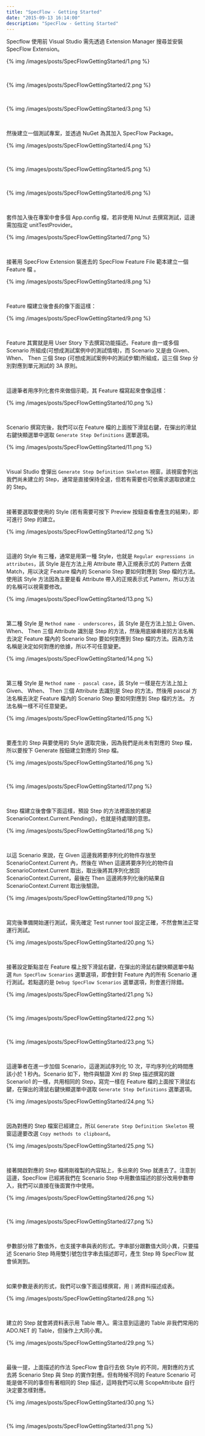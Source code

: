 ```yaml
---
title: "SpecFlow - Getting Started"
date: "2015-09-13 16:14:00"
description: "SpecFlow - Getting Started"
---
```



Specflow 使用前 Visual Studio 需先透過 Extension Manager 搜尋並安裝 SpecFlow Extension。  

<!-- More -->

{% img /images/posts/SpecFlowGettingStarted/1.png %}

<br/>


{% img /images/posts/SpecFlowGettingStarted/2.png %}

<br/>


{% img /images/posts/SpecFlowGettingStarted/3.png %}

<br/>


然後建立一個測試專案，並透過 NuGet 為其加入 SpecFlow Package。  

{% img /images/posts/SpecFlowGettingStarted/4.png %}

<br/>


{% img /images/posts/SpecFlowGettingStarted/5.png %}

<br/>


{% img /images/posts/SpecFlowGettingStarted/6.png %}

<br/>


套件加入後在專案中會多個 App.config 檔，若非使用 NUnut 去撰寫測試，這邊需加指定 unitTestProvider。  

{% img /images/posts/SpecFlowGettingStarted/7.png %}

<br/>


接著用 SpecFlow Extension 裝進去的 SpecFlow Feature File 範本建立一個 Feature 檔 。  

{% img /images/posts/SpecFlowGettingStarted/8.png %}

<br/>


Feature 檔建立後會長的像下面這樣：  

{% img /images/posts/SpecFlowGettingStarted/9.png %}

<br/>


Feature 其實就是用 User Story 下去撰寫功能描述。Feature 由一或多個 Scenario 所組成(可想成測試案例中的測試情境)，而 Scenario 又是由 Given、 When、 Then 三個 Step (可想成測試案例中的測試步驟)所組成，這三個 Step 分別對應到單元測試的 3A 原則。  

<br/>


這邊筆者用序列化套件來做個示範，其 Feature 檔寫起來會像這樣：
 
{% img /images/posts/SpecFlowGettingStarted/10.png %}

<br/>


Scenario 撰寫完後，我們可以在 Feature 檔的上面按下滑鼠右鍵，在彈出的滑鼠右鍵快顯選單中選取 `Generate Step Definitions` 選單選項。  

{% img /images/posts/SpecFlowGettingStarted/11.png %}

<br/>


Visual Studio 會彈出 `Generate Step Definition Skeleton` 視窗，該視窗會列出我們尚未建立的 Step，通常是直接保持全選，但若有需要也可依需求選取欲建立的 Step。

<br/>


接著要選取要使用的 Style (若有需要可按下 Preview 按鈕查看會產生的結果)，即可進行 Step 的建立。

{% img /images/posts/SpecFlowGettingStarted/12.png %}

<br/>


這邊的 Style 有三種，通常是用第一種 Style，也就是 `Regular expressions in attributes`，該 Style 是在方法上用 Attribute 帶入正規表示式的 Pattern 去做 Match，用以決定 Feature 檔內的 Scenario Step 要如何對應到 Step 檔的方法。使用該 Style 方法因為主要是看 Attribute 帶入的正規表示式 Pattern，所以方法的名稱可以視需要修改。

{% img /images/posts/SpecFlowGettingStarted/13.png %}

<br/>


第二種 Style 是 `Method name - underscores`，該 Style 是在方法上加上 Given、 When、 Then 三個 Attribute 識別是 Step 的方法，然後用底線串接的方法名稱去決定 Feature 檔內的 Scenario Step 要如何對應到 Step 檔的方法。因為方法名稱是決定如何對應的依據，所以不可任意變更。

{% img /images/posts/SpecFlowGettingStarted/14.png %}

<br/>


第三種 Style 是 `Method name - pascal case`，該 Style 一樣是在方法上加上 Given、 When、 Then 三個 Attribute 去識別是 Step 的方法，然後用 pascal 方法名稱去決定 Feature 檔內的 Scenario Step 要如何對應到 Step 檔的方法。 方法名稱一樣不可任意變更。

{% img /images/posts/SpecFlowGettingStarted/15.png %}

<br/>


要產生的 Step 與要使用的 Style 選取完後，因為我們是尚未有對應的 Step 檔，所以要按下 Generate 按鈕建立對應的 Step 檔。    

{% img /images/posts/SpecFlowGettingStarted/16.png %}

<br/>


{% img /images/posts/SpecFlowGettingStarted/17.png %}

<br/>


Step 檔建立後會像下面這樣，預設 Step 的方法裡面放的都是 ScenarioContext.Current.Pending()，也就是待處理的意思。  

{% img /images/posts/SpecFlowGettingStarted/18.png %}

<br/>


以這 Scenario 來說，在 Given 這邊我將要序列化的物件存放至 ScenarioContext.Current 內，然後在 When 這邊將要序列化的物件自 ScenarioContext.Current 取出，取出後將其序列化放回 ScenarioContext.Current，最後在 Then 這邊將序列化後的結果自 ScenarioContext.Current 取出後驗證。  

{% img /images/posts/SpecFlowGettingStarted/19.png %}

<br/>


寫完後準備開始運行測試，需先確定 Test runner tool 設定正確，不然會無法正常運行測試。  

{% img /images/posts/SpecFlowGettingStarted/20.png %}

<br/>


接著設定斷點並在 Feature 檔上按下滑鼠右鍵，在彈出的滑鼠右鍵快顯選單中點選 `Run SpecFlow Scenarios` 選單選項，即會針對 Feature 內的所有 Scenario 運行測試。若點選的是 `Debug SpecFlow Scenarios` 選單選項，則會進行除錯。  

{% img /images/posts/SpecFlowGettingStarted/21.png %}

<br/>


{% img /images/posts/SpecFlowGettingStarted/22.png %}

<br/>


{% img /images/posts/SpecFlowGettingStarted/23.png %}

<br/>


這邊筆者在進一步加個 Scenario，這邊測試序列化 10 次，平均序列化的時間應該小於 1 秒內。Scenario 如下，物件與驗證 Xml 的 Step 描述撰寫的跟 Scenario1 的一樣，共用相同的 Step，寫完一樣在 Feature 檔的上面按下滑鼠右鍵，在彈出的滑鼠右鍵快顯選單中選取 `Generate Step Definitions` 選單選項。    

{% img /images/posts/SpecFlowGettingStarted/24.png %}

<br/>


因為對應的 Step 檔案已經建立，所以 `Generate Step Definition Skeleton` 視窗這邊要改選 `Copy methods to clipboard`。

{% img /images/posts/SpecFlowGettingStarted/25.png %}

<br/>


接著開啟對應的 Step 檔將剛複製的內容貼上，多出來的 Step 就進去了。注意到這邊，SpecFlow 已經將我們在 Scenario Step 中用數值描述的部分改用參數帶入，我們可以直接在後面實作中使用。

{% img /images/posts/SpecFlowGettingStarted/26.png %}

<br/>
 


{% img /images/posts/SpecFlowGettingStarted/27.png %}

<br/>


參數部分除了數值外，也支援字串與表的形式。字串部分跟數值大同小異，只要描述 Scenario Step 時用雙引號包住字串去描述即可，產生 Step 時 SpecFlow 就會偵測到。  

<br/>


如果參數是表的形式，我們可以像下面這樣撰寫，用 `|` 將資料描述成表。  

{% img /images/posts/SpecFlowGettingStarted/28.png %}

<br/>



建立的 Step 就會將資料表示用 Table 帶入。需注意到這邊的 Table 非我們常用的 ADO.NET 的 Table，但操作上大同小異。  

{% img /images/posts/SpecFlowGettingStarted/29.png %}

<br/>


最後一提，上面描述的作法 SpecFlow 會自行去依 Style 的不同，用對應的方式去將 Scenario Step 與 Step 的實作對應。但有時候不同的 Feature Scenario 可能是做不同的事但有著相同的 Step 描述，這時我們可以用 ScopeAttribute 自行決定要怎樣對應。  

{% img /images/posts/SpecFlowGettingStarted/30.png %}

<br/>


{% img /images/posts/SpecFlowGettingStarted/31.png %}

<br/>
